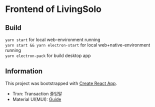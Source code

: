 # Frontend of LivingSolo

## Build
`yarn start` for local web-environment running   
`yarn start && yarn electron-start` for local web+native-environment running   
`yarn electron-pack` for build desktop app   

## Information
This project was bootstrapped with [Create React App](https://github.com/facebook/create-react-app).
- Trxn: Transaction 줄임말   
- Material UI(MUI): [Guide](https://mui.com/material-ui/getting-started/installation/)   